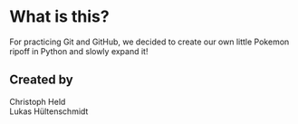 # What is this?

For practicing Git and GitHub, we decided to create our own little Pokemon ripoff in Python and slowly expand it!

## Created by

Christoph Held\
Lukas Hültenschmidt
